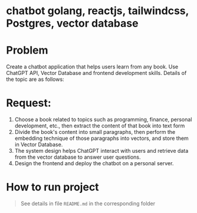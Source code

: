 # chatbot golang, reactjs, tailwindcss, Postgres, vector database

# Problem

Create a chatbot application that helps users learn from any book. Use ChatGPT API, Vector Database and frontend development skills. Details of the topic are as follows:

# Request:

1. Choose a book related to topics such as programming, finance, personal development, etc., then extract the content of that book into text form
2. Divide the book's content into small paragraphs, then perform the embedding technique of those paragraphs into vectors, and store them in Vector Database.
3. The system design helps ChatGPT interact with users and retrieve data from the vector database to answer user questions.
4. Design the frontend and deploy the chatbot on a personal server.

# How to run project

> See details in file `README.md` in the corresponding folder
